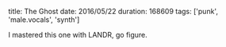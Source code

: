 title: The Ghost
date: 2016/05/22
duration: 168609
tags: ['punk', 'male.vocals', 'synth']

I mastered this one with LANDR, go figure.
